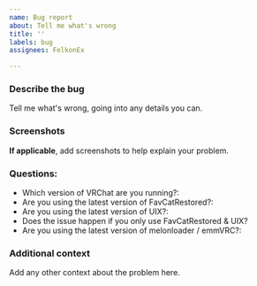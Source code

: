 ```yaml
---
name: Bug report
about: Tell me what's wrong
title: ''
labels: bug
assignees: FelkonEx

---
```


### **Describe the bug**
Tell me what's wrong, going into any details you can.


### **Screenshots**
**If applicable**, add screenshots to help explain your problem.


### **Questions:**
 - Which version of VRChat are you running?:
 - Are you using the latest version of FavCatRestored?:
 - Are you using the latest version of UIX?: 
 - Does the issue happen if you only use FavCatRestored & UIX?
 - Are you using the latest version of melonloader / emmVRC?:


### **Additional context**
Add any other context about the problem here.
